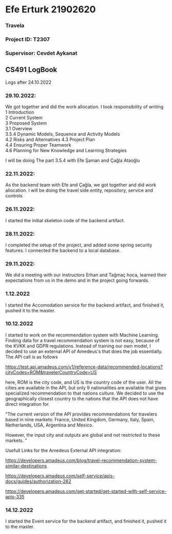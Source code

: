 # Efe Erturk 21902620
### Travela
### Project ID: T2307
### Supervisor: Cevdet Aykanat

## CS491 LogBook
Logs after 24.10.2022
### 29.10.2022:
We got together and did the work allocation. I took responsibility of writing     
1	Introduction     
2	Current System   
3	Proposed System    
  3.1	Overview        
  3.5.4	Dynamic Models, Sequence and Activity Models    
  4.2	Risks and Alternatives
  4.3	Project Plan	   
  4.4	Ensuring Proper Teamwork   
  4.6	Planning for New Knowledge and Learning Strategies
  
I will be doing The part 3.5.4 with Efe Şaman and Çağla Ataoğlu

### 22.11.2022:
As the backend team with Efe and Çağla, we got together and did work allocation. I will be doing the travel side entity, repository, service and controls

### 26.11.2022:
I started the initial skeleton code of the backend artifact.

### 28.11.2022:
I completed the setup of the project, and added some spring security features. I connected the backend to a local database.

### 29.11.2022:
We did a meeting with our instructors Erhan and Tağmaç hoca, learned their expectations from us in the demo and in the project going forwards.

### 1.12.2022
I started the Accomodation service for the backend artifact, and finished it, pushed it to the master.

### 10.12.2022
I started to work on the recommendation system with Machine Learning. Finding data for a travel recommendation system is not easy, because of the KVKK and GDPR regulations. Instead of training our own model, I decided to use an external API of Amedeus's that does the job essentially. The API call is as follows

https://test.api.amadeus.com/v1/reference-data/recommended-locations?cityCodes=ROM&travelerCountryCode=US 

here, ROM is the city code, and US is the country code of the user. All the cities are available in the API, but only 9 nationalities are available that gives specialized recommendation to that nations culture. We decided to use the geographically closest country to the nations that the API does not have direct integration for.

"The current version of the API provides recommendations for travelers based in nine markets: France, United Kingdom, Germany, Italy, Spain, Netherlands, USA, Argentina and Mexico. 

However, the input city and outputs are global and not restricted to these markets. "

Usefull Links for the Amedeus External API integration:

https://developers.amadeus.com/blog/travel-recommendation-system-similar-destinations

https://developers.amadeus.com/self-service/apis-docs/guides/authorization-262

https://developers.amadeus.com/get-started/get-started-with-self-service-apis-335

### 14.12.2022
I started the Event service for the backend artifact, and finished it, pushed it to the master.
